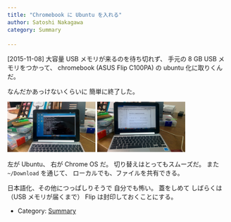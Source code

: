 ```yaml
---
title: "Chromebook に Ubuntu を入れる"
author: Satoshi Nakagawa
category: Summary

---
```


[2015-11-08]  大容量 USB メモリが来るのを待ち切れず、
手元の 8 GB USB メモリをつかって、
chromebook (ASUS Flip C100PA) の
ubuntu 化に取りくんだ。

 なんだかあっけないくらいに
簡単に終了した。

<a href="/pict/2015-11-08-flip-1.jpg"><img src="/pict/2015-11-08-flip-1.jpg" alt="Ubuntu" width="200"/></a>
<a href="/pict/2015-11-08-flip-2.jpg"><img src="/pict/2015-11-08-flip-2.jpg" alt="ChromeOS" width="200"/></a>

 左が Ubuntu、
右が Chrome OS だ。
切り替えはとってもスムーズだ。
また `~/Download` を通じて、
ローカルでも、ファイルを共有できる。

 日本語化、その他につっぱしりそうで
自分でも怖い。
蓋をしめて
しばらくは
（USB メモリが届くまで）
Flip は封印しておくことにする。

- Category: [Summary](categories.html#Summary)

